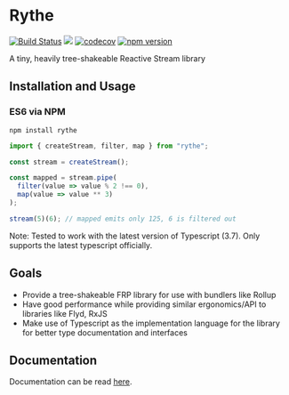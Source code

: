 # Rythe

[![Build Status](https://travis-ci.com/Bluefinger/rythe.svg?branch=master)](https://travis-ci.com/Bluefinger/rythe) ![](https://github.com/Bluefinger/rythe/workflows/Node%20CI/badge.svg) [![codecov](https://codecov.io/gh/Bluefinger/rythe/branch/master/graph/badge.svg)](https://codecov.io/gh/Bluefinger/rythe) [![npm version](https://badge.fury.io/js/rythe.svg)](https://badge.fury.io/js/rythe)

A tiny, heavily tree-shakeable Reactive Stream library

## Installation and Usage

### ES6 via NPM

```
npm install rythe
```

```js
import { createStream, filter, map } from "rythe";

const stream = createStream();

const mapped = stream.pipe(
  filter(value => value % 2 !== 0),
  map(value => value ** 3)
);

stream(5)(6); // mapped emits only 125, 6 is filtered out
```

Note: Tested to work with the latest version of Typescript (3.7). Only supports the latest typescript officially.

## Goals

- Provide a tree-shakeable FRP library for use with bundlers like Rollup
- Have good performance while providing similar ergonomics/API to libraries like Flyd, RxJS
- Make use of Typescript as the implementation language for the library for better type documentation and interfaces

## Documentation

Documentation can be read [here](documentation/index.md).
